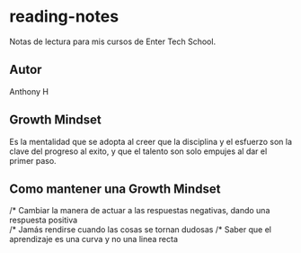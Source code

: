 # reading-notes
Notas de lectura para mis cursos de Enter Tech School.
## Autor  
Anthony H  
## Growth Mindset 
Es la mentalidad que se adopta al creer que la disciplina y el esfuerzo son la clave del progreso al exito, y que el talento son solo empujes al dar el primer paso.
## Como mantener una Growth Mindset
/* Cambiar la manera de actuar a las respuestas negativas, dando una respuesta positiva   
/* Jamás rendirse cuando las cosas se tornan dudosas
/* Saber que el aprendizaje es una curva y no una linea recta

